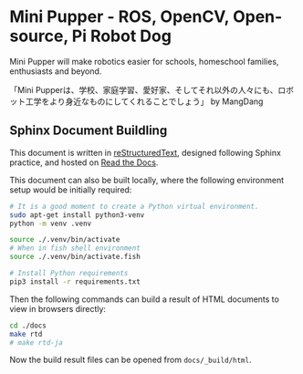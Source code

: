 # Mini Pupper - ROS, OpenCV, Open-source, Pi Robot Dog
Mini Pupper will make robotics easier for schools, homeschool families, enthusiasts and beyond.

「Mini Pupperは、学校、家庭学習、愛好家、そしてそれ以外の人々にも、ロボット工学をより身近なものにしてくれることでしょう」 by MangDang

## Sphinx Document Buildling

This document is written in [reStructuredText](https://www.sphinx-doc.org/en/master/usage/restructuredtext/index.html), designed following Sphinx practice, and hosted on [Read the Docs](https://mangdang-minipupperdocs.readthedocs-hosted.com/).

This document can also be built locally, where the following environment setup would be initially required:

```bash
# It is a good moment to create a Python virtual environment.
sudo apt-get install python3-venv
python -m venv .venv

source ./.venv/bin/activate
# When in fish shell environment
source ./.venv/bin/activate.fish

# Install Python requirements
pip3 install -r requirements.txt
```

Then the following commands can build a result of HTML documents to view in browsers directly:
```bash
cd ./docs
make rtd
# make rtd-ja
```

Now the build result files can be opened from `docs/_build/html`.
